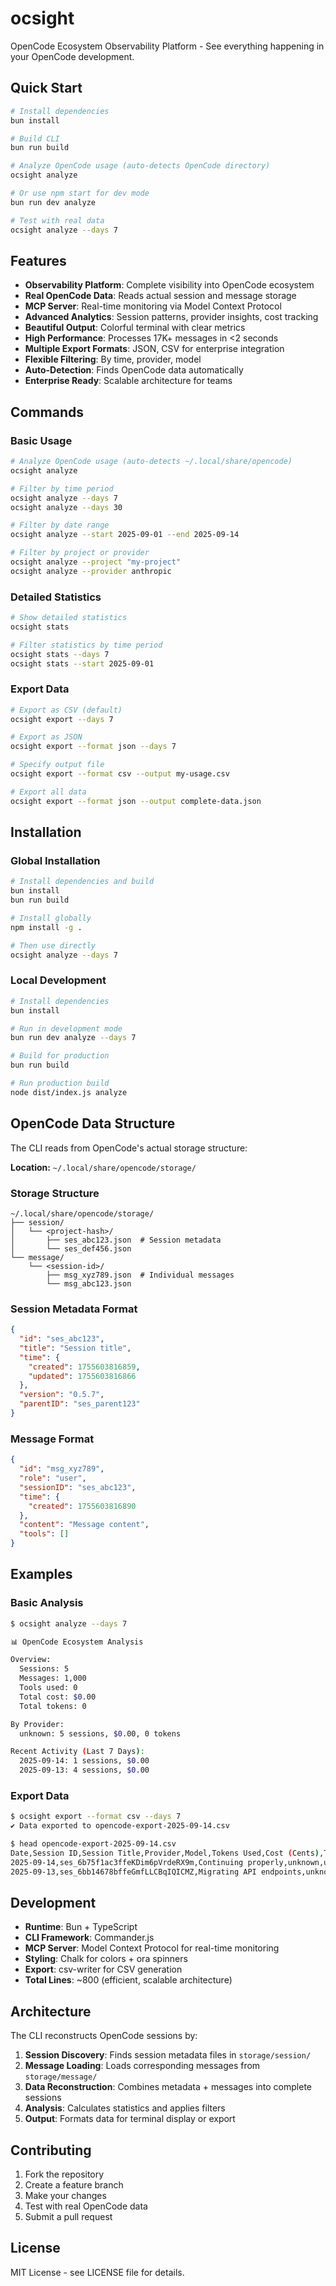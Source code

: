 # ocsight

OpenCode Ecosystem Observability Platform - See everything happening in your OpenCode development.

## Quick Start

```bash
# Install dependencies
bun install

# Build CLI
bun run build

# Analyze OpenCode usage (auto-detects OpenCode directory)
ocsight analyze

# Or use npm start for dev mode
bun run dev analyze

# Test with real data
ocsight analyze --days 7
```

## Features

- **Observability Platform**: Complete visibility into OpenCode ecosystem
- **Real OpenCode Data**: Reads actual session and message storage
- **MCP Server**: Real-time monitoring via Model Context Protocol
- **Advanced Analytics**: Session patterns, provider insights, cost tracking
- **Beautiful Output**: Colorful terminal with clear metrics
- **High Performance**: Processes 17K+ messages in <2 seconds
- **Multiple Export Formats**: JSON, CSV for enterprise integration
- **Flexible Filtering**: By time, provider, model
- **Auto-Detection**: Finds OpenCode data automatically
- **Enterprise Ready**: Scalable architecture for teams

## Commands

### Basic Usage

```bash
# Analyze OpenCode usage (auto-detects ~/.local/share/opencode)
ocsight analyze

# Filter by time period
ocsight analyze --days 7
ocsight analyze --days 30

# Filter by date range
ocsight analyze --start 2025-09-01 --end 2025-09-14

# Filter by project or provider
ocsight analyze --project "my-project"
ocsight analyze --provider anthropic
```

### Detailed Statistics

```bash
# Show detailed statistics
ocsight stats

# Filter statistics by time period
ocsight stats --days 7
ocsight stats --start 2025-09-01
```

### Export Data

```bash
# Export as CSV (default)
ocsight export --days 7

# Export as JSON
ocsight export --format json --days 7

# Specify output file
ocsight export --format csv --output my-usage.csv

# Export all data
ocsight export --format json --output complete-data.json
```

## Installation

### Global Installation

```bash
# Install dependencies and build
bun install
bun run build

# Install globally
npm install -g .

# Then use directly
ocsight analyze --days 7
```

### Local Development

```bash
# Install dependencies
bun install

# Run in development mode
bun run dev analyze --days 7

# Build for production
bun run build

# Run production build
node dist/index.js analyze
```

## OpenCode Data Structure

The CLI reads from OpenCode's actual storage structure:

**Location:** `~/.local/share/opencode/storage/`

### Storage Structure

```
~/.local/share/opencode/storage/
├── session/
│   └── <project-hash>/
│       ├── ses_abc123.json  # Session metadata
│       └── ses_def456.json
└── message/
    └── <session-id>/
        ├── msg_xyz789.json  # Individual messages
        └── msg_abc123.json
```

### Session Metadata Format

```json
{
  "id": "ses_abc123",
  "title": "Session title",
  "time": {
    "created": 1755603816859,
    "updated": 1755603816866
  },
  "version": "0.5.7",
  "parentID": "ses_parent123"
}
```

### Message Format

```json
{
  "id": "msg_xyz789",
  "role": "user",
  "sessionID": "ses_abc123",
  "time": {
    "created": 1755603816890
  },
  "content": "Message content",
  "tools": []
}
```

## Examples

### Basic Analysis

```bash
$ ocsight analyze --days 7

📊 OpenCode Ecosystem Analysis

Overview:
  Sessions: 5
  Messages: 1,000
  Tools used: 0
  Total cost: $0.00
  Total tokens: 0

By Provider:
  unknown: 5 sessions, $0.00, 0 tokens

Recent Activity (Last 7 Days):
  2025-09-14: 1 sessions, $0.00
  2025-09-13: 4 sessions, $0.00
```

### Export Data

```bash
$ ocsight export --format csv --days 7
✔ Data exported to opencode-export-2025-09-14.csv

$ head opencode-export-2025-09-14.csv
Date,Session ID,Session Title,Provider,Model,Tokens Used,Cost (Cents),Tools Used,Duration (Minutes)
2025-09-14,ses_6b75f1ac3ffeKDim6pVrdeRX9m,Continuing properly,unknown,unknown,0,0,,57
2025-09-13,ses_6bb14678bffeGmfLLCBqIQICMZ,Migrating API endpoints,unknown,unknown,0,0,,1024
```

## Development

- **Runtime**: Bun + TypeScript
- **CLI Framework**: Commander.js
- **MCP Server**: Model Context Protocol for real-time monitoring
- **Styling**: Chalk for colors + ora spinners
- **Export**: csv-writer for CSV generation
- **Total Lines**: ~800 (efficient, scalable architecture)

## Architecture

The CLI reconstructs OpenCode sessions by:

1. **Session Discovery**: Finds session metadata files in `storage/session/`
2. **Message Loading**: Loads corresponding messages from `storage/message/`
3. **Data Reconstruction**: Combines metadata + messages into complete sessions
4. **Analysis**: Calculates statistics and applies filters
5. **Output**: Formats data for terminal display or export

## Contributing

1. Fork the repository
2. Create a feature branch
3. Make your changes
4. Test with real OpenCode data
5. Submit a pull request

## License

MIT License - see LICENSE file for details.
